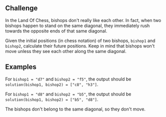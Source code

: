 ## Challenge

In the Land Of Chess, bishops don't really like each other. In fact, when two bishops happen to stand on the same diagonal, they immediately rush towards the opposite ends of that same diagonal.

Given the initial positions (in chess notation) of two bishops, `bishop1` and `bishop2`, calculate their future positions. Keep in mind that bishops won't move unless they see each other along the same diagonal.

## Examples

For `bishop1 = "d7"` and `bishop2 = "f5"`, the output should be
`solution(bishop1, bishop2) = ["c8", "h3"]`.

For `bishop1 = "d8"` and `bishop2 = "b5"`, the output should be
`solution(bishop1, bishop2) = ["b5", "d8"]`.

The bishops don't belong to the same diagonal, so they don't move.